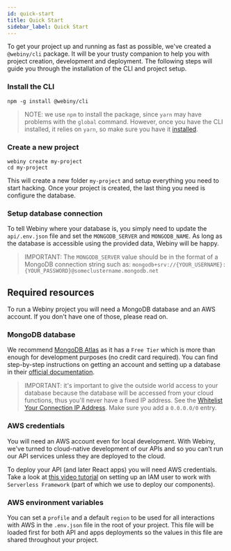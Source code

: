 ```yaml
---
id: quick-start
title: Quick Start
sidebar_label: Quick Start
---
```


To get your project up and running as fast as possible, we've created a `@webiny/cli` package. It will be your trusty companion to help you with project creation, development and deployment. The following steps will guide you through the installation of the CLI and project setup.

### Install the CLI

```
npm -g install @webiny/cli
```

> NOTE: we use `npm` to install the package, since `yarn` may have problems with the `global` command. However, once you have the CLI installed, it relies on `yarn`, so make sure you have it [installed](https://yarnpkg.com/en/docs/install).

### Create a new project

```
webiny create my-project
cd my-project
```
This will create a new folder `my-project` and setup everything you need to start hacking.
Once your project is created, the last thing you need is configure the database.

### Setup database connection
To tell Webiny where your database is, you simply need to update the `api/.env.json` file and set the `MONGODB_SERVER` and `MONGODB_NAME`. As long as the database is accessible using the provided data, Webiny will be happy.

> IMPORTANT: The `MONGODB_SERVER` value should be in the format of a MongoDB connection string such as: `mongodb+srv://{YOUR_USERNAME}:{YOUR_PASSWORD}@someclustername.mongodb.net`

## Required resources
To run a Webiny project you will need a MongoDB database and an AWS account. If you don't have one of those, please read on.

### MongoDB database
We recommend [MongoDB Atlas](https://www.mongodb.com/cloud/atlas) as it has a `Free Tier` which is more than enough for development purposes (no credit card required). You can find step-by-step instructions on getting an account and setting up a database in their [official documentation](https://docs.atlas.mongodb.com/getting-started/).

> IMPORTANT: it's important to give the outside world access to your database because the database will be accessed from your cloud functions, thus you'll never have a fixed IP address. See the [Whitelist Your Connection IP Address](https://docs.atlas.mongodb.com/getting-started/#whitelist-your-connection-ip-address). Make sure you add a `0.0.0.0/0` entry.

### AWS credentials
You will need an AWS account even for local development. With Webiny, we've turned to cloud-native development of our APIs and so you can't run our API services unless they are deployed to the cloud. 

To deploy your API (and later React apps) you will need AWS credentials. Take a look at [this video tutorial](https://www.youtube.com/watch?v=tgb_MRVylWw) on setting up an IAM user to work with `Serverless Framework` (part of which we use to deploy our components).

### AWS environment variables
You can set a `profile` and a default `region` to be used for all interactions with AWS in the `.env.json` file in the root of your project. This file will be loaded first for both API and apps deployments so the values in this file are shared throughout your project.
